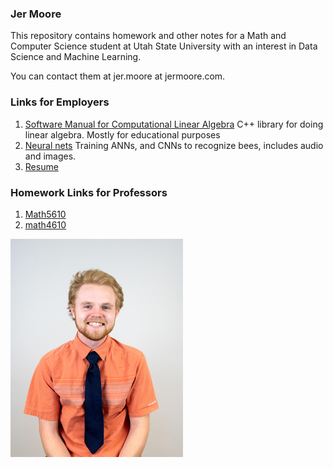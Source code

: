 
### Jer Moore

This repository contains homework and other notes for a Math and Computer Science student at Utah State University with an interest in Data Science and Machine Learning.

You can contact them at jer.moore at jermoore.com.

### Links for Employers
1. [Software Manual for Computational Linear Algebra](https://thedegreeisalie.github.io/Math5610/softwareManual/) C++ library for doing linear algebra. Mostly for educational purposes 
2. [Neural nets](https://thedegreeisalie.github.io/cs5600/) Training ANNs, and CNNs to recognize bees, includes audio and images. <!-- 3. [Broken link]() Data Science project -->
3. [Resume](https://thedegreeisalie.github.io/resume.pdf)

### Homework Links for Professors 

1. [Math5610](https://thedegreeisalie.github.io/Math5610)
2. [math4610](https://thedegreeisalie.github.io/math4610)

![](IMG_7845_jeremiah.jpg)
